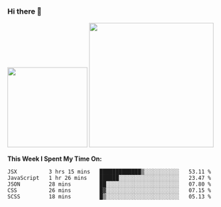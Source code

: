 ### Hi there 👋

<!--
**nestor22/nestor22** is a ✨ _special_ ✨ repository because its `README.md` (this file) appears on your GitHub profile.

Here are some ideas to get you started:

- 🔭 I’m currently working on ...
- 🌱 I’m currently learning ...
- 👯 I’m looking to collaborate on ...
- 🤔 I’m looking for help with ...
- 💬 Ask me about ...
- 📫 How to reach me: ...
- 😄 Pronouns: ...
- ⚡ Fun fact: ...
-->


<img height="180em" src="https://github-readme-stats.vercel.app/api?username=nestor22&show_icons=true&hide_border=true&&count_private=true&include_all_commits=true&theme=radical" />
<img height="280em" src="https://github-readme-stats.vercel.app/api/top-langs/?username=nestor22&layout=compact)](https://github.com/nestor22/github-readme-stats&theme=radical"  />



**This Week I Spent My Time On:**
<!--START_SECTION:waka-->
```text
JSX          3 hrs 15 mins   █████████████▒░░░░░░░░░░░   53.11 % 
JavaScript   1 hr 26 mins    ██████░░░░░░░░░░░░░░░░░░░   23.47 % 
JSON         28 mins         ██░░░░░░░░░░░░░░░░░░░░░░░   07.80 % 
CSS          26 mins         █▓░░░░░░░░░░░░░░░░░░░░░░░   07.15 % 
SCSS         18 mins         █▒░░░░░░░░░░░░░░░░░░░░░░░   05.13 % 
```
<!--END_SECTION:waka-->


